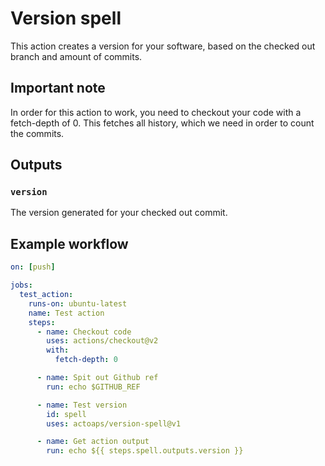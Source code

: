 # Version spell
This action creates a version for your software, based on the checked out branch and amount of commits.

## Important note
In order for this action to work, you need to checkout your code with a fetch-depth of 0. This fetches all history, which we need in order to count the commits.

## Outputs
### `version`
The version generated for your checked out commit.

## Example workflow
```yaml
on: [push]

jobs:
  test_action:
    runs-on: ubuntu-latest
    name: Test action
    steps:
      - name: Checkout code
        uses: actions/checkout@v2
        with:
          fetch-depth: 0

      - name: Spit out Github ref
        run: echo $GITHUB_REF

      - name: Test version
        id: spell
        uses: actoaps/version-spell@v1

      - name: Get action output
        run: echo ${{ steps.spell.outputs.version }}
```
